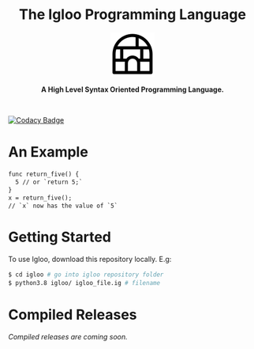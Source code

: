 <h1 align = 'center'>The Igloo Programming Language</h1>

<p align = 'center'>
  <img src = '/images/igloo_logo.png'>
</p>

<p align = 'center'><b>A High Level Syntax Oriented Programming Language.</b></p>

<br>

[![Codacy Badge](https://img.shields.io/codacy/grade/0fe92198dfe04b19b276ca2d6fb00705?color=Blue&style=for-the-badge)](https://www.codacy.com/manual/MonliH/igloo?utm_source=github.com&amp;utm_medium=referral&amp;utm_content=igloo-language/igloo&amp;utm_campaign=Badge_Grade)

# An Example

```igloo
func return_five() {
  5 // or `return 5;`
}
x = return_five();
// `x` now has the value of `5`
```

# Getting Started

To use Igloo, download this repository locally. E.g:

```bash
$ cd igloo # go into igloo repository folder
$ python3.8 igloo/ igloo_file.ig # filename
```

# Compiled Releases

*Compiled releases are coming soon.*
